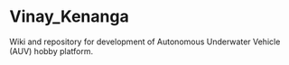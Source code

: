 # Vinay_Kenanga
Wiki and repository for development of Autonomous Underwater Vehicle (AUV) hobby platform.
